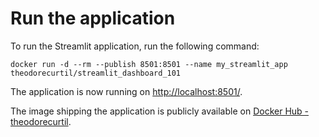 # Run the application
To run the Streamlit application, run the following command:

```console
docker run -d --rm --publish 8501:8501 --name my_streamlit_app theodorecurtil/streamlit_dashboard_101
```

The application is now running on [http://localhost:8501/](http://localhost:8501/).

The image shipping the application is publicly available on [Docker Hub - theodorecurtil](https://hub.docker.com/u/theodorecurtil).